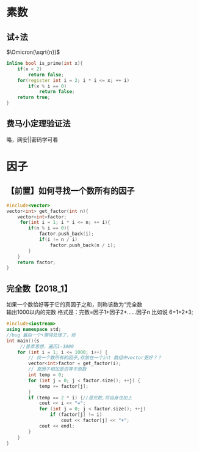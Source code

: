 # 素数
## 试÷法
$\Omicron(\sqrt{n})$
```c++
inline bool is_prime(int x){
    if(x < 2)
        return false;
    for(register int i = 2; i * i <= x; ++ i)
        if(x % i == 0)
            return false;
    return true;
}
```
## 费马小定理验证法
略，网安||密码学可看

# 因子
## 【前置】如何寻找一个数所有的因子
```c++
#include<vector>
vector<int> get_factor(int n){
    vector<int>factor;
     for(int i = 1; i * i <= n; ++ i){
        if(n % i == 0){
            factor.push_back(i);
            if(i != n / i)
                factor.push_back(n / i);
        }
    }
    return factor;
}
```

## 完全数【2018_1】
如果一个数恰好等于它的真因子之和，则称该数为“完全数    
输出1000以内的完数 格式是：完数=因⼦1+因⼦2+……因⼦n ⽐如说 6=1+2+3;
```c++ 
#include<iostream>
using namespace std;
//bug 最后一个+懒得处理了，烦
int main(){s
     //普素思想，遍历1-1000
    for (int i = 1; i <= 1000; i++) {
        // 找一个数所有的因子,存放在一个int 数组中vector更好？？
        vector<int>factor = get_factor(i);
        // 真因子相加是否等于原数
        int temp = 0;
        for (int j = 0; j < factor.size(); ++j) {
            temp += factor[j];
        }
        if (temp == 2 * i) {//是完数,将自身也加上
            cout << i << "=";
            for (int j = 0; j < factor.size(); ++j)
                if (factor[j] != i)
                    cout << factor[j] << "+";
            cout << endl;
        }
    }
}
```
# 